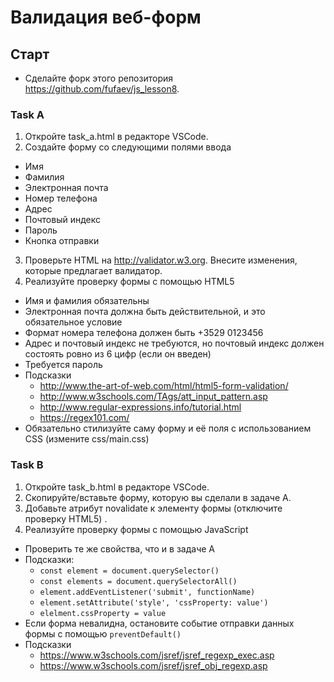 #  Валидация веб-форм

##  Старт
  * Сделайте форк этого репозитория https://github.com/fufaev/js_lesson8.

###  Task А
1. Откройте task_a.html в редакторе VSCode.
2. Создайте форму со следующими полями ввода
  * Имя
  * Фамилия
  * Электронная почта
  * Номер телефона
  * Адрес
  * Почтовый индекс
  * Пароль
  * Кнопка отправки
3. Проверьте HTML на http://validator.w3.org. Внесите изменения, которые предлагает валидатор.
4. Реализуйте проверку формы с помощью HTML5
  * Имя и фамилия обязательны
  * Электронная почта должна быть действительной, и это обязательное условие
  * Формат номера телефона должен быть +3529 0123456
  * Адрес и почтовый индекс не требуются, но почтовый индекс должен состоять ровно из 6 цифр (если он введен)
  * Требуется пароль
  * Подсказки
    * http://www.the-art-of-web.com/html/html5-form-validation/
    * http://www.w3schools.com/TAgs/att_input_pattern.asp
    * http://www.regular-expressions.info/tutorial.html
    * https://regex101.com/
  * Обязательно стилизуйте саму форму и её поля с использованием CSS (измените css/main.css)

###  Task B
1. Откройте task_b.html в редакторе VSCode.
2. Скопируйте/вставьте форму, которую вы сделали в задаче A.
3. Добавьте атрибут novalidate к элементу формы (отключите проверку HTML5) .
4. Реализуйте проверку формы с помощью JavaScript
  * Проверить те же свойства, что и в задаче A
  * Подсказки:
    * `const element = document.querySelector()`
    * `const elements = document.querySelectorAll()`
    * `element.addEventListener('submit', functionName)`
    * `element.setAttribute('style', 'cssProperty: value')`
    * `elelment.cssProperty = value`
  * Если форма невалидна, остановите событие отправки данных формы с помощью `preventDefault()`
  * Подсказки
    * https://www.w3schools.com/jsref/jsref_regexp_exec.asp
    * https://www.w3schools.com/jsref/jsref_obj_regexp.asp
